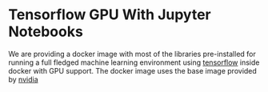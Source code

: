 # Tensorflow GPU With Jupyter Notebooks

We are providing a docker image with most of the libraries pre-installed for running a full fledged machine learning environment using [tensorflow](https://www.tensorflow.org/) inside docker with GPU support. The docker image uses the base image provided by [nvidia](https://www.nvidia.com/en-in/)
